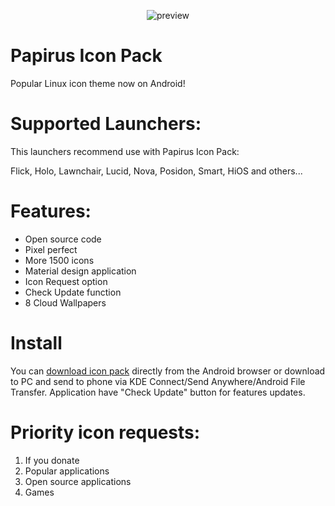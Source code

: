 <p align="center">
  <img src="https://raw.githubusercontent.com/PapirusDevelopmentTeam/papirus_icons/master/preview.png" alt="preview"/>
</p>

# Papirus Icon Pack
Popular Linux icon theme now on Android!

# Supported Launchers:
This launchers recommend use with Papirus Icon Pack:

Flick, Holo, Lawnchair, Lucid, Nova, Posidon, Smart, HiOS and others...

# Features:
- Open source code
- Pixel perfect
- More 1500 icons
- Material design application
- Icon Request option
- Check Update function
- 8 Cloud Wallpapers

# Install
You can [download icon pack](https://www.pling.com/p/1662847/) directly from the Android browser or download to PC and send to phone via KDE Connect/Send Anywhere/Android File Transfer.
Application have "Check Update" button for features updates.

# Priority icon requests:
1. If you donate
2. Popular applications
3. Open source applications
4. Games
